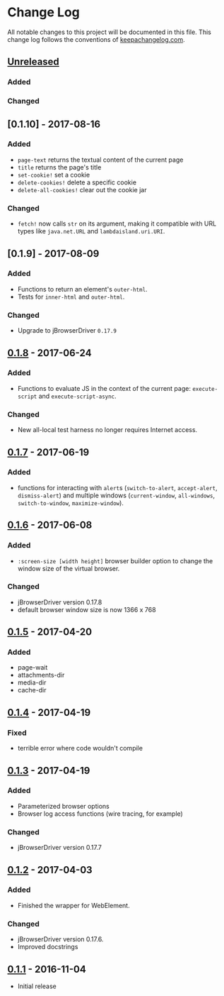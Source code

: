 # Change Log
All notable changes to this project will be documented in this file. This change log follows the conventions of [keepachangelog.com](http://keepachangelog.com/).

## [Unreleased]
### Added
### Changed

## [0.1.10] - 2017-08-16
### Added
- `page-text` returns the textual content of the current page
- `title` returns the page's title
- `set-cookie!` set a cookie
- `delete-cookies!` delete a specific cookie
- `delete-all-cookies!` clear out the cookie jar

### Changed
- `fetch!` now calls `str` on its argument, making it compatible with URL types like `java.net.URL` and `lambdaisland.uri.URI`.

## [0.1.9] - 2017-08-09
### Added
- Functions to return an element's `outer-html`.
- Tests for `inner-html` and `outer-html`.
### Changed
- Upgrade to jBrowserDriver `0.17.9`

## [0.1.8] - 2017-06-24
### Added
- Functions to evaluate JS in the context of the current page:
  `execute-script` and `execute-script-async`.
### Changed
- New all-local test harness no longer requires Internet access.

## [0.1.7] - 2017-06-19
### Added
- functions for interacting with `alert`s (`switch-to-alert`,
  `accept-alert`, `dismiss-alert`) and multiple windows
  (`current-window`, `all-windows`, `switch-to-window`,
  `maximize-window`).

## [0.1.6] - 2017-06-08
### Added
- `:screen-size [width height]` browser builder option to change the
  window size of the virtual browser.
### Changed
- jBrowserDriver version 0.17.8
- default browser window size is now 1366 x 768

## [0.1.5] - 2017-04-20
### Added
- page-wait
- attachments-dir
- media-dir
- cache-dir

## [0.1.4] - 2017-04-19
### Fixed
- terrible error where code wouldn't compile

## [0.1.3] - 2017-04-19
### Added
- Parameterized browser options
- Browser log access functions (wire tracing, for example)

### Changed
- jBrowserDriver version 0.17.7

## [0.1.2] - 2017-04-03
### Added
- Finished the wrapper for WebElement.

### Changed
- jBrowserDriver version 0.17.6.
- Improved docstrings

## [0.1.1] - 2016-11-04
- Initial release

[Unreleased]: https://github.com/your-name/sparkledriver/compare/0.1.2...HEAD
[0.1.8]: https://github.com/your-name/sparkledriver/compare/0.1.7...0.1.8
[0.1.7]: https://github.com/your-name/sparkledriver/compare/0.1.6...0.1.7
[0.1.6]: https://github.com/your-name/sparkledriver/compare/0.1.5...0.1.6
[0.1.5]: https://github.com/your-name/sparkledriver/compare/0.1.4...0.1.5
[0.1.4]: https://github.com/your-name/sparkledriver/compare/0.1.3...0.1.4
[0.1.3]: https://github.com/your-name/sparkledriver/compare/0.1.2...0.1.3
[0.1.2]: https://github.com/your-name/sparkledriver/compare/0.1.1...0.1.2
[0.1.1]: https://github.com/your-name/sparkledriver/compare/0.1.0...0.1.1
